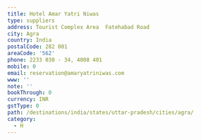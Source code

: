 ```yaml
---
title: Hotel Amar Yatri Niwas
type: suppliers
address: Tourist Complex Area  Fatehabad Road
city: Agra
country: India
postalCode: 282 001
areaCode: '562'
phone: 2233 030 - 34, 4008 401
mobile: 0
email: reservation@amaryatriniwas.com
www: ''
note: ''
bookThrough: 0
currency: INR
gstType: 0
path: /destinations/india/states/uttar-pradesh/cities/agra/
category:
  - H
---
```


